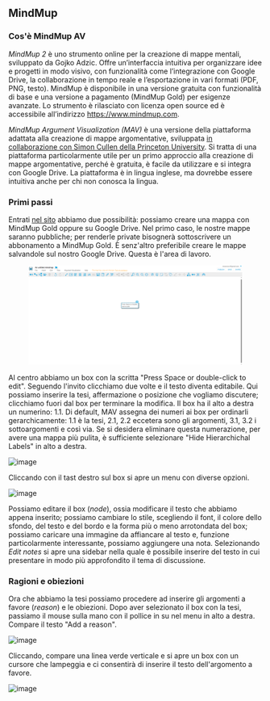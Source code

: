 <link rel="stylesheet" href="../assets/style.css">

## MindMup

### Cos'è MindMup AV

_MindMup 2_ è uno strumento online per la creazione di mappe mentali, sviluppato da Gojko Adzic. Offre un’interfaccia intuitiva per organizzare idee e progetti in modo visivo, con funzionalità come l’integrazione con Google Drive, la collaborazione in tempo reale e l’esportazione in vari formati (PDF, PNG, testo). MindMup è disponibile in una versione gratuita con funzionalità di base e una versione a pagamento (MindMup Gold) per esigenze avanzate. Lo strumento è rilasciato con licenza open source ed è accessibile all’indirizzo https://www.mindmup.com.

_MindMup Argument Visualization (MAV)_ è una versione della piattaforma adattata alla creazione di mappe argomentative, sviluppata [in collaborazione con Simon Cullen della Princeton University](https://dailynous.com/2017/06/01/visualizing-logical-structure-arguments-new-platform-guest-post-simon-cullen/). Si tratta di una piattaforma particolarmente utile per un primo approccio alla creazione di mappe argomentative, perché è gratuita, è facile da utilizzare e si integra con Google Drive. La piattaforma è in lingua inglese, ma dovrebbe essere intuitiva anche per chi non conosca la lingua.

### Primi passi

Entrati [nel sito](https://www.mindmup.com/tutorials/argument-visualization.html?orig=/) abbiamo due possibilità: possiamo creare una mappa con MindMup Gold oppure su Google Drive. Nel primo caso, le nostre mappe saranno pubbliche; per renderle private bisognerà sottoscrivere un abbonamento a MindMup Gold. È senz'altro preferibile creare le mappe salvandole sul nostro Google Drive. 
Questa è l'area di lavoro.
<figure>
<img src="mav_01.PNG">
</figure>

Al centro abbiamo un box con la scritta "Press Space or double-click to edit". Seguendo l'invito clicchiamo due volte e il testo diventa editabile. Qui possiamo inserire la tesi, affermazione o posizione che vogliamo discutere; clicchiamo fuori dal box per terminare la modifica. Il box ha il alto a destra un numerino: 1.1. Di default, MAV assegna dei numeri ai box per ordinarli gerarchicamente: 1.1 è la tesi, 2.1, 2.2 eccetera sono gli argomenti, 3.1, 3.2 i sottoargomenti e così via. Se si desidera eliminare questa numerazione, per avere una mappa più pulita, è sufficiente selezionare "Hide Hierarchichal Labels" in alto a destra.

![image](https://github.com/user-attachments/assets/6337b26b-a87a-40f4-a898-fbd473f7bdcd)

Cliccando con il tast destro sul box si apre un menu con diverse opzioni.

![image](https://github.com/user-attachments/assets/4c11b048-b547-477f-9acc-c01660937f97)

Possiamo editare il box (_node_), ossia modificare il testo che abbiamo appena inserito; possiamo cambiare lo stile, scegliendo il font, il colore dello sfondo, del testo e del bordo e la forma più o meno arrotondata del box; possiamo caricare una immagine da affiancare al testo e, funzione particolarmente interessante, possiamo aggiungere una nota. Selezionando _Edit notes_ si apre una sidebar nella quale è possibile inserire del testo in cui presentare in modo più approfondito il tema di discussione.

### Ragioni e obiezioni

Ora che abbiamo la tesi possiamo procedere ad inserire gli argomenti a favore (_reason_) e le obiezioni. Dopo aver selezionato il box con la tesi, passiamo il mouse sulla mano con il pollice in su nel menu in alto a destra. Compare il testo "Add a reason".

![image](https://github.com/user-attachments/assets/fe5021bd-c9f0-4063-a69f-c3a45c2d7083)

Cliccando, compare una linea verde verticale e si apre un box con un cursore che lampeggia e ci consentirà di inserire il testo dell'argomento a favore.

![image](https://github.com/user-attachments/assets/089ac35d-ab3e-45d3-aa6c-82615ef20c83)




